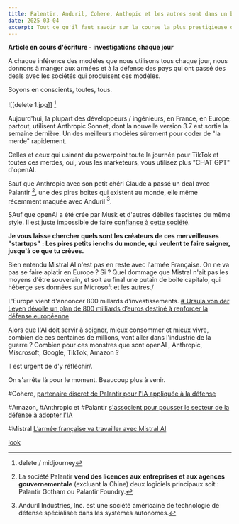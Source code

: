 ```yaml
---
title: Palentir, Anduril, Cohere, Anthopic et les autres sont dans un bateau, et Mistral sur une barque.
date: 2025-03-04
excerpt: Tout ce qu'il faut savoir sur la course la plus prestigieuse du calendrier F1
---
```

**Article en cours d'écriture - investigations chaque jour** 


A chaque inférence des modèles que nous utilisons tous chaque jour, nous donnons à manger aux armées et à la défense des pays qui ont passé des deals avec les sociétés qui produisent ces modèles.

Soyons en conscients, toutes, tous.

![[delete 1.jpg]]
[^3]


Aujourd'hui, la plupart des développeurs / ingénieurs, en France, en Europe, partout, utilisent Anthropic Sonnet, dont la nouvelle version 3.7 est sortie la semaine dernière. Un des meilleurs modèles sûrement pour coder de "la merde" rapidement. 

Celles et ceux qui usinent du powerpoint toute la journée pour TikTok et toutes ces merdes, oui, vous les marketeurs, vous utilisez plus  "CHAT GPT" d'openAI.

Sauf que Anthropic avec son petit chéri Claude a passé un deal avec Palantir [^1], une des pires boites qui existent au monde, elle même récemment maquée avec Anduril [^2].

SAuf que openAi a été crée par Musk et d'autres débiles fascistes du même style. Il est juste impossible de faire [confiance à cette société](https://fr.wikipedia.org/wiki/OpenAI).

**Je vous laisse chercher quels sont les créateurs de ces merveilleuses "startups" : Les pires petits ienchs du monde, qui veulent te faire saigner, jusqu'à ce que tu crèves.**




Bien entendu Mistral AI n'est pas en reste avec l'armée Française. On ne va pas se faire aplatir en Europe ? Si ? Quel dommage que Mistral n'ait pas les moyens d'être souverain, et soit au final une putain de boite capitalo, qui héberge ses données sur Microsoft et les autres./




L'Europe vient d'annoncer 800 millards d'investissements. [# Ursula von der Leyen dévoile un plan de 800 milliards d’euros destiné à renforcer la défense européenne](https://www.lemonde.fr/international/article/2025/03/04/ursula-von-der-leyen-devoile-un-plan-de-800-milliards-d-euros-destine-a-renforcer-la-defense-europeenne_6576344_3210.html)




Alors que l'AI doit servir à soigner, mieux consommer et mieux vivre, combien de ces centaines de millions, vont aller dans l'industrie de la guerre ? Combien pour ces monstres que sont openAI , Anthropic, Miscrosoft, Google, TikTok, Amazon ? 




Il est urgent de d'y réfléchir/.

On s'arrête là pour le moment. 
Beaucoup plus à venir.


#Cohere, [partenaire discret de Palantir pour l'IA appliquée à la défense](https://www.usine-digitale.fr/article/cohere-partenaire-discret-de-palantir-pour-l-ia-appliquee-a-la-defense.N2224416)

#Amazon, #Anthropic et #Palantir [s'associent pour pousser le secteur de la défense à adopter l'IA](https://www.usine-digitale.fr/article/amazon-anthropic-et-palantir-s-associent-pour-pousser-le-secteur-de-la-defense-a-adopter-l-ia.N2222203)

#Mistral [L’armée française va travailler avec Mistral AI](https://www.gifas.fr/press-summary/l-armee-francaise-va-travailler-avec-mistral-ai)


[look](https://www.youtube.com/watch?v=EEXI6r08908)




[^1]: La société Palantir **vend des licences aux entreprises et aux agences gouvernementale** (excluant la Chine) deux logiciels principaux soit : Palantir Gotham ou Palantir Foundry.

[^2]: Anduril Industries, Inc. est une société américaine de technologie de défense spécialisée dans les systèmes autonomes.


[^3]: delete / midjourney
